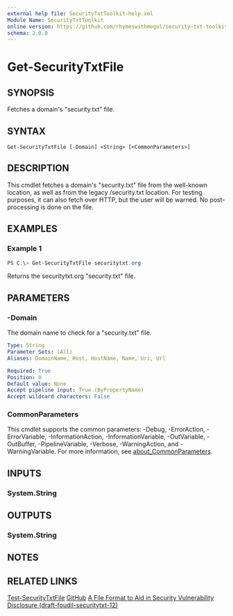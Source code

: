 ```yaml
---
external help file: SecurityTxtToolkit-help.xml
Module Name: SecurityTxtToolkit
online version: https://github.com/rhymeswithmogul/security-txt-toolkit/blob/main/man/en-US/Get-SecurityTxtFile.md
schema: 2.0.0
---
```


# Get-SecurityTxtFile

## SYNOPSIS
Fetches a domain's "security.txt" file.

## SYNTAX

```
Get-SecurityTxtFile [-Domain] <String> [<CommonParameters>]
```

## DESCRIPTION
This cmdlet fetches a domain's "security.txt" file from the well-known location, as well as from the legacy /security.txt location.  For testing purposes, it can also fetch over HTTP, but the user will be warned.  No post-processing is done on the file.

## EXAMPLES

### Example 1
```powershell
PS C:\> Get-SecurityTxtFile securitytxt.org
```

Returns the securitytxt.org "security.txt" file.

## PARAMETERS

### -Domain
The domain name to check for a "security.txt" file.

```yaml
Type: String
Parameter Sets: (All)
Aliases: DomainName, Host, HostName, Name, Uri, Url

Required: True
Position: 0
Default value: None
Accept pipeline input: True (ByPropertyName)
Accept wildcard characters: False
```

### CommonParameters
This cmdlet supports the common parameters: -Debug, -ErrorAction, -ErrorVariable, -InformationAction, -InformationVariable, -OutVariable, -OutBuffer, -PipelineVariable, -Verbose, -WarningAction, and -WarningVariable. For more information, see [about_CommonParameters](http://go.microsoft.com/fwlink/?LinkID=113216).

## INPUTS

### System.String
## OUTPUTS

### System.String
## NOTES

## RELATED LINKS

[Test-SecurityTxtFile](Test-SecurityTxtFile)
[GitHub](https://github.com/rhymeswithmogul/security-txt-toolkit)
[A File Format to Aid in Security Vulnerability Disclosure (draft-foudil-securitytxt-12)](https://datatracker.ietf.org/doc/html/draft-foudil-securitytxt)
